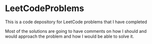 # LeetCodeProblems
This is a code depository for LeetCode problems that I have completed

Most of the solutions are going to have comments on how I should and would approach the problem and how I would be able to solve it.
